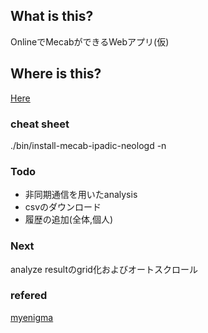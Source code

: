 ## What is this?
OnlineでMecabができるWebアプリ(仮)

## Where is this?
[Here](https://morphological-analysis-online.herokuapp.com/)

### cheat sheet
./bin/install-mecab-ipadic-neologd -n

### Todo
- 非同期通信を用いたanalysis
- csvのダウンロード
- 履歴の追加(全体,個人)

### Next
analyze resultのgrid化およびオートスクロール

### refered
[myenigma](http://myenigma.hatenablog.com)
